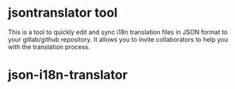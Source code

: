 # jsontranslator tool

This is a tool to quickly edit and sync i18n translation files in JSON format to your gitlab/github repository.
It allows you to invite collaborators to help you with the translation process.

# json-i18n-translator
